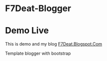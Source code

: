 # F7Deat-Blogger
# Demo Live
This is demo and my blog
[F7Deat.Blogspot.Com](https://f7deat.blogspot.com/)

Template blogger with bootstrap
